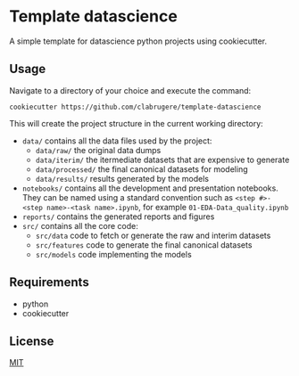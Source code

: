 # Template datascience

A simple template for datascience python projects using cookiecutter.

## Usage

Navigate to a directory of your choice and execute the command:

```
cookiecutter https://github.com/clabrugere/template-datascience
```

This will create the project structure in the current working directory:
- ```data/``` contains all the data files used by the project:
	- ```data/raw/``` the original data dumps
	- ```data/iterim/``` the itermediate datasets that are expensive to generate
	- ```data/processed/``` the final canonical datasets for modeling
	- ```data/results/``` results generated by the models
- ```notebooks/``` contains all the development and presentation notebooks. They can be named using a standard convention such as ```<step #>-<step name>-<task name>.ipynb```, for example ```01-EDA-Data_quality.ipynb```
- ```reports/``` contains the generated reports and figures
- ```src/``` contains all the core code:
	- ```src/data``` code to fetch or generate the raw and interim datasets
	- ```src/features``` code to generate the final canonical datasets
	- ```src/models``` code implementing the models

## Requirements

- python
- cookiecutter

## License

[MIT](LICENSE)